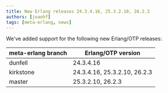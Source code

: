 ```yaml
---
title: New Erlang releases 24.3.4.16, 25.3.2.10, 26.2.3
authors: [joaohf]
tags: [meta-erlang, news]
---
```


We've added support for the following new Erlang/OTP releases:

| meta-erlang branch | Erlang/OTP version           |
| ------------------ | ---------------------------- |
| dunfell            | 24.3.4.16                    |
| kirkstone          | 24.3.4.16, 25.3.2.10, 26.2.3 |
| master             | 25.3.2.10, 26.2.3            |